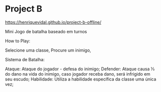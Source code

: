 # Project B

https://henriquevidal.github.io/project-b-offline/

Mini Jogo de batalha baseado em turnos

How to Play:

Selecione uma classe,
Procure um inimigo,

Sistema de Batalha: 

Ataque: Ataque do jogador - defesa do inimigo;
Defender: Ataque causa ⅓ do dano na vida do inimigo, caso jogador receba dano, será infrigido em seu escudo;
Habilidade: Utiliza a habilidade específica da classe uma única vez;
